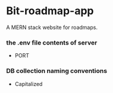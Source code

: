 # Bit-roadmap-app
A MERN stack website for roadmaps.

### the .env file contents of server
- PORT

### DB collection naming conventions
- Capitalized